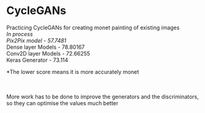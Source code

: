 # CycleGANs
Practicing CycleGANs for creating monet painting of existing images <br/>
*In process
<br/> Pix2Pix model - 57.7481*
<br/> Dense layer Models - 78.80167
<br/> Conv2D layer Models - 72.66255
<br/> Keras Generator - 73.114

*The lower score means it is more accurately monet

<br/><br/>
More work has to be done to improve the generators and the discriminators, so they can optimise the values much better
<br/>
